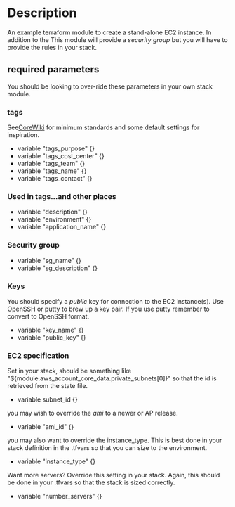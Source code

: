 # Description
An example terraform module to create a stand-alone EC2 instance.  In addition to the  This module will provide a *security group* but you will have to provide the rules in your stack.

## required parameters
You should be looking to over-ride these parameters in your own stack module.

### tags
See[CoreWiki](https://corewiki.cimpress.net/wiki/Albumprinter_AWS_Tagging_standards) for minimum standards and some default settings for inspiration.
- variable "tags_purpose" {}
- variable "tags_cost_center" {}
- variable "tags_team" {}
- variable "tags_name" {}
- variable "tags_contact" {}

### Used in tags...and other places
- variable "description" {}
- variable "environment" {}
- variable "application_name" {}

### Security group
- variable "sg_name" {}
- variable "sg_description" {}

### Keys
You should specify a *public* key for connection to the EC2 instance(s). Use OpenSSH or putty to brew up a key pair.  If you use putty remember to convert to OpenSSH format.
- variable "key_name" {}
- variable "public_key" {}

### EC2 specification
Set in your stack, should be something like "${module.aws_account_core_data.private_subnets[0]}" so that the id is retrieved from the state file.
- variable subnet_id {}

you may wish to override the *ami* to a newer or AP release.
- variable "ami_id" {}

you may also want to override the instance_type.  This is best done in your stack definition in the <env>.tfvars so that you can size to the environment.
- variable "instance_type" {}

Want more servers?  Override this setting in your stack.  Again, this should be done in your <env>.tfvars so that the stack is sized correctly.
- variable "number_servers" {}